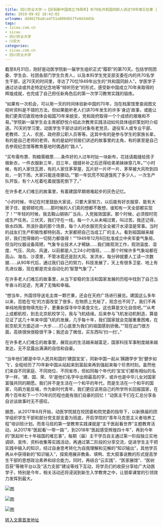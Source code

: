```yaml
---
title: 四川农业大学->【庆祝新中国成立70周年】听70名共和国同龄人讲述70年难忘往事 | sicau.com.cn
date: 2019-09-02 18:43:03
urlname: dd46276a8ca4751a009d657fe0d3dd5b
tags: 
- sicau.com.cn
- sicau
- 四川农业大学
- 川农大
categories:
- sicau.com.cn
- 四川农业大学
---
```



截至8月31日，刚好是动医学院新一届学生组织正式“履职”的第70天。包括学院团委、学生会、社团各部门学生负责人，以及本科学生党支部支委在内的共70名学生干部，这70天的时间里，寻访了70位1949年出生的“共和国同龄人”。学医学子通过访谈或共走特定纪念地等“倾听历史”的形式，感受新中国成立70年来取得的辉煌成就，也完成了自己担任新角色后的第一次学习教育实践的锻炼。

“如果有一次机会，可以用一天的时间体验新中国的70年，泡在档案馆里查阅图文视听资料是不错的方法，但如果能听老人们讲70年发生的许多‘身边’故事，或能让我们更真切直观地体会祖国70年来蜕变，党和政府取得一个个成绩的艰难和不易。”学院新一届学生会主席郝舒悦介绍此次教育实践活动如何具体组织策划时介绍道。70天的学习里，动医学生干部访谈的对象有老党员、退役军人或专业干部、老教师、工人、农民、政府原公职人员等等。这其中有的是参与学生的家族长辈，有的是自己老师的老师，有的是幼时邻居们讲述的故事里的主角，有的甚至是自己去参观纪念馆等教育基地时偶遇的“路人”。

“买布需布票、购粮需粮票……条件好的人过年时扯一块新布，花钱请裁缝给孩子做新衣，一件衣服新三年，旧三年，缝缝补补之后还得给弟弟妹妹穿几年。”“小时候，有的人家住瓦房，有的人家住茅草屋，瓦片好一片坏一片、茅草被大风吹到四处，一到下雨，大家只能连夜挪动。”“那一年饥荒不知道饿死了多少人，一次生产队开饭，有个人吃着吃着就饿死倒下了。”

在许多老人们难忘的故事里，有着建国早期艰难起步的灰色记忆。

“小的时候，书记在村里鼓励大家说，只要大家努力，以后能有好衣服穿、能有大房子住、能顿顿吃肉……那时候的人们真的想都不敢想，谁知有一天全部都实现了！”“年轻的时候，我去鞍山钢铁厂当兵，入党报效国家。那个时候，必须按时完成生产任务。三伏天，我们守在一线，每一个人从未喊过累，叫过苦。我还记得，铁水四溅、热浪扑面的那个场景，每个人的衣服完完全全被汗水浸湿是常事。当时的战友们生产积极性都特别高，大家都把自己当成工厂的主人。看到祖国越来越好，我们觉得做的一切努力都值得！”“1949年12月8日批准成立中央军委气象局，但当时仪器设备简陋，气象专业技术人才稀缺……我们做观测工作，观测温度、湿度、气压、风向、风速，以前都是人工24小时值班，……那个时候许多气象站都在高山、海岛、沙漠里，不管冰雹还是刮大风、发洪水，每分钟就要人工读一次数据……从90年代后，通过我们自己的努力，科技发展了，天上有很多卫星、地上有先进仪器，现在都是完全自动化的‘智慧气象’了。”

在许多老人们难忘的故事里，从当下安稳的生活和国家发展的历程中找到了自己当年奋斗的足迹，充满了无悔和幸福。

“想当年，外国领导送毛主席一颗芒果，还会在天府广场进行展览。建国这么多年以来，百姓在‘吃’的方面改变了很多，在物质上充裕了，观念也不同了。我们不再单纯地用食物填充肚子，更重新探寻中华美食文化，这也算是文化自信吧。”“从考上成都航校，到去北京航校学习，我与飞机结缘。后来参与飞机发动机制造，算是见证了这几十年来中国飞机的发展，几乎每十年，我们国家就会克服重重困难，在航空航天方面迈进一大步……打心底里为我们的祖国感到骄傲。”“现在出门很方面，高铁很快很稳很干净；我还会了微信，买东西叫‘扫一扫’。”

在许多老人们难忘的故事里，展现出的生活越来越富足，国家科技军事制度越来越发达，无不显露出满满的自信和自豪。

“当年他们都是中华人民共和国的‘建国宝宝’，同新中国一起从‘蹒跚学步’到‘健步如飞’，全程经历了70年新中国从站起来到富起来再到强起来每个珍贵时刻。虽然他们来自不同家庭、不同岗位、不同省市，但如同每个年代的‘宝宝’们都有相似的名字一样，‘建、国、荣、华’是他们名字中出频最高的字，或许也是中华儿女对国家富强共同的期愿。我们并不是生活在一个和平的年代，而是生活在一个和平的国家，乌鸦方能反哺，作为新时代青年，我们更应该用自己的所学所长回报国家，在两个百年和下一个70年的历程也能有我们自豪的回忆！”动医主干们在汇总分享各自访谈故事时无不感叹。

据悉，从2017年6月开始，动医学院就在校团委和院党委的指导下，以新换届的团学组织学生干部和部分党支部支委为班底，开启学院的“青年马克思主义者培养工程”培训班计划。而青马班的第一堂教育实践课就是“主干医起看世界”主题教育活动，从2017年“医起看‘一带一路’”，到2018年“医起感受辉煌四十年”，再到今年的“医起听七十年祖国的难忘事”，每期（届）主干学员自主通过第一阶段独立实地调研、宣传、资料收集等实践活动，再通过第二阶段的分享交流，促进学生主干把实践中输入的知识，经过自身思考转化为自我理解和见解的“知识输出”，其他学员再从中获得新的“知识输入”，探索用展非教条、填鸭、宏大叙事说教的形式提高学生干部的思想政治素养和综合能力。同时，再结合“云实践”、“医家展馆”、“医树百获”等微平台以及“活力支部”建设等线下互动，将学员们的收获分享给广大动医学子，特别是今年，相关活动还将浸润到新生入学教育之中，让朋辈课堂的引领效力发挥到最大。



![图](https://news.sicau.edu.cn/__local/7/10/03/4AD9975EBD1B33A03BA1F793563_EBA8B2D3_236F9.jpg)

![图](https://news.sicau.edu.cn/__local/1/45/F5/0A909C428AC6FDC0D7B403A39EA_A5124860_37626.png)

![图](https://news.sicau.edu.cn/__local/0/76/05/0CCAC64B64A480332100C7D15B1_BC36707E_24133.jpg)

[转入文章首发地址](https://news.sicau.edu.cn/info/1078/53097.htm)